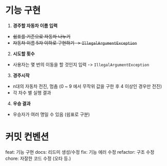 # 기능 구현
1. **경주할 자동차 이름 입력**
- ~~쉼표를 기준으로 자동차 나누기~~
- ~~자동차 이름 5자 이하로 구현하기 -> `IllegalArgumentException`~~

2. **시도할 횟수**
- 사용자는 몇 번의 이동을 할 것인지 입력 -> `IllegalArgumentException`

3. **경주시작**
- n대의 자동차 전진, 멈춤 (0 ~ 9 에서 무작위 값을 구한 후 4 이상인 경우만 전진)
- 각 차수 별 실행 결과

4. **우승 결과**
- 우승자가 여러 명일 수 있음 (쉼표로 구분)

# 커밋 컨벤션
feat: 기능 구현
docs: 리드미 생성/수정
fix: 기능 에러 수정
refactor: 구조 수정
chore: 자잘한 코드 수정 (오타 등.)